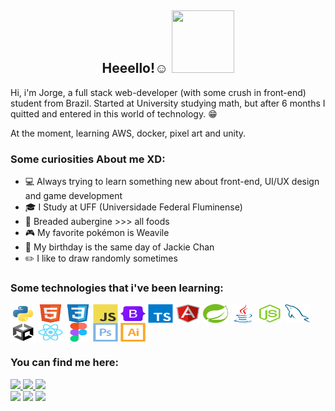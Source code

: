 
<!--
**jorgeaugustocarvalho/jorgeaugustocarvalho** is a ✨ _special_ ✨ repository because its `README.md` (this file) appears on your GitHub profile.

Here are some ideas to get you started:

- 🔭 I’m currently working on ...
- 🌱 I’m currently learning ...
- 👯 I’m looking to collaborate on ...
- 🤔 I’m looking for help with ...
- 💬 Ask me about ...
- 📫 How to reach me: ...
- 😄 Pronouns: ...
- ⚡ Fun fact: ...
-->
<h2 align="center">Heeello!☺ <img src="https://media.giphy.com/media/vSeKFfeEWwN6E/giphy.gif" width="100" height="100"></h2>

Hi, i'm Jorge, a full stack web-developer (with some crush in front-end) student from Brazil. Started at University studying math, but after 6 months I quitted and entered in this world of technology. :grin: 

At the moment, learning AWS, docker, pixel art and unity.

### Some curiosities About me XD:

* :computer: Always trying to learn something new about front-end, UI/UX design and game development
* :mortar_board: I Study at UFF (Universidade Federal Fluminense) 
* :eggplant: Breaded aubergine >>> all foods​
* :video_game: My favorite pokémon is Weavile 
* :facepunch: My birthday is the same day of Jackie Chan
* ✏️ I like to draw randomly sometimes  	

### Some technologies that i've been learning:

<div style="display: inline_block">
  <img align="center" height="30" width="40" src="https://raw.githubusercontent.com/devicons/devicon/master/icons/python/python-original.svg" />
  <img align="center" height="30" width="40" src="https://raw.githubusercontent.com/devicons/devicon/master/icons/html5/html5-original.svg" />
  <img align="center" height="30" width="40" src="https://raw.githubusercontent.com/devicons/devicon/master/icons/css3/css3-original.svg" /> 
  <img align="center" height="30" width="40" src="https://raw.githubusercontent.com/devicons/devicon/master/icons/javascript/javascript-original.svg" />
  <img align="center" height="30" width="40" src="https://raw.githubusercontent.com/devicons/devicon/master/icons/bootstrap/bootstrap-original.svg" />  
  <img align="center" height="30" width="40" src="https://raw.githubusercontent.com/devicons/devicon/master/icons/typescript/typescript-original.svg" />
  <img align="center" height="30" width="40" src="https://raw.githubusercontent.com/devicons/devicon/master/icons/angularjs/angularjs-original.svg" />
  <img align="center" height="30" width="40" src="https://raw.githubusercontent.com/devicons/devicon/master/icons/spring/spring-original.svg" />
  <img align="center" height="30" width="40" src="https://raw.githubusercontent.com/devicons/devicon/master/icons/java/java-original.svg" />
  <img align="center" height="30" width="40" src="https://raw.githubusercontent.com/devicons/devicon/master/icons/nodejs/nodejs-original.svg" />
  <img align="center" height="30" width="40" src="https://raw.githubusercontent.com/devicons/devicon/master/icons/mysql/mysql-original.svg" />
  <img align="center" height="30" width="40" src="https://raw.githubusercontent.com/devicons/devicon/master/icons/unity/unity-original.svg" />
  <img align="center" height="30" width="40" src="https://raw.githubusercontent.com/devicons/devicon/master/icons/react/react-original.svg" />
    <img align="center" height="30" width="40" src="https://raw.githubusercontent.com/devicons/devicon/master/icons/figma/figma-original.svg" />
  <img align="center" height="30" width="40" src="https://raw.githubusercontent.com/devicons/devicon/master/icons/photoshop/photoshop-line.svg" />
  <img align="center" height="30" width="40" src="https://raw.githubusercontent.com/devicons/devicon/master/icons/illustrator/illustrator-line.svg" />
</div>

### You can find me here:

<div>
  <a href="https://www.linkedin.com/in/jorge-augusto-a225621a4/" target="_blank">
    <img src="https://img.shields.io/badge/LinkedIn-0077B5?style=for-the-badge&logo=linkedin&logoColor=white" target="_blank">
  </a>
  <a href = "mailto:javgccarvalho@gmail.com">
    <img src="https://img.shields.io/badge/Gmail-D14836?style=for-the-badge&logo=gmail&logoColor=white" target="_blank">
  </a>
  <a href="https://instagram.com/jorge_carvalho00/?hl=pt-br" target="_blank">
    <img src="https://img.shields.io/badge/Instagram-E4405F?style=for-the-badge&logo=instagram&logoColor=white" target="_blank">
  </a>
</div>

<div>
        <img height="135" src="https://github-readme-stats.vercel.app/api/top-langs/?username=jorgeaugustocarvalho&layout=compact&bg_color=000000&title_color=9ACD32&text_color=228B22">
        <img height="135" src="https://github-readme-stats.vercel.app/api?username=jorgeaugustocarvalho&title_color=9ACD32&bg_color=000000&text_color=228B22">
        <img height="135" src="https://user-images.githubusercontent.com/61850096/141291996-a3bdb78b-2e6e-4f5a-b3d9-f86d8f78e3da.png">
</div>
